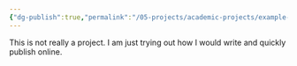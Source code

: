 ```yaml
---
{"dg-publish":true,"permalink":"/05-projects/academic-projects/example-project/","created":"2025-10-02T12:39:45.582-04:00","updated":"2025-10-02T12:41:32.216-04:00"}
---
```


This is not really a project. I am just trying out how I would write and quickly publish online. 